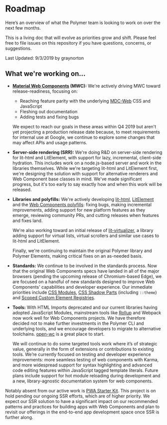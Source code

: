 # Roadmap

Here’s an overview of what the Polymer team is looking to work on over the next few months.

This is a living doc that will evolve as priorities grow and shift. Please feel free to file issues on this repository
if you have questions, concerns, or suggestions.

Last Updated: 9/3/2019 by graynorton

## What we're working on...

* **[Material Web Components](https://github.com/material-components/material-components-web-components) (MWC):** We're
  actively driving MWC toward release-readiness, focusing on:
  * Reaching feature parity with the underlying [MDC-Web](https://github.com/material-components/material-components-web)
    CSS and JavaScript
  * Fleshing out documentation
  * Adding tests and fixing bugs
  
  We expect to reach our goals in these areas within Q4 2019 but aren't yet projecting a production release date because,
  to meet requirements for internal use at Google, we continue to explore some changes that may affect APIs and usage
  patterns.

* **Server-side rendering (SRR):** We're doing R&D on server-side rendering for lit-html and LitElement, with support
  for lazy, incremental, client-side hydration. This includes work on a node.js-based server and work in the libraries
  themselves. While we're targeting lit-html and LitElement first, we're designing the solution with support for
  alternative renderers and Web Component base classes in mind. We've made significant progress, but it's too early
  to say exactly how and when this work will be released.

* **Libraries and polyfills:** We're actively developing [lit-html](https://lit-html.polymer-project.org),
  [LitElement](https://lit-element.polymer-project.org) and the
  [Web Components polyfills](https://github.com/WebComponents/webcomponentsjs): fixing bugs, making incremental
  improvements, adding support for new platform features as they emerge, reviewing community PRs, and cutting releases
  when features and fixes land.
  
  We're also working toward an initial release of
  [lit-virtualizer](https://github.com/PolymerLabs/uni-virtualizer/tree/master/packages/lit-virtualizer), a library adding
  support for virtual lists, virtual scrollers and similar use cases to lit-html and LitElement.
  
  Finally, we're continuing to maintain the original Polymer library and Polymer Elements,
  making critical fixes on an as-needed basis.

* **Standards:** We continue to be involved in the standards process. Now that the original Web Components specs have
  landed in all of the major browsers (pending the upcoming release of Chromium-based Edge), we are focused on a handful
  of new standards designed to improve Web Components' capabilities and developer experience. Our immediate priorities
  include [CSS Modules](https://github.com/w3c/webcomponents/blob/gh-pages/proposals/css-modules-v1-explainer.md),
  [CSS Shadow Parts](https://drafts.csswg.org/css-shadow-parts/) (including `::theme`) and
  [Scoped Custom Element Registries](https://github.com/w3c/webcomponents/issues/716).

* **Tools:** With HTML Imports deprecated and our current libraries having adopted JavaScript Modules, mainstream tools like
  [Rollup](https://rollupjs.org/guide/en/) and Webpack now work well for Web Components projects. We have therefore decided
  not to make further investments in the Polymer CLI and underlying tools, and we encourage developers to migrate to
  alternative toolchains. [open-wc](https://open-wc.org) is a great place to start.
  
  We will continue to do some targeted tools work where it’s of strategic value, generally in the form of extensions or
  contributions to existing tools. We’re currently focused on testing and developer experience improvements: more seamless
  testing of web components with Karma, and more widespread support for syntax highlighting and advanced code editing features
  within JavaScript tagged template literals. Future plans include support for hot module reloading during development and a
  new, library-agnostic documentation system for web components.
  
Notably absent from our active work is [PWA Starter Kit](https://pwa-starter-kit.polymer-project.org/). This project is on
hold pending our ongoing SSR efforts, which are of higher priority. We expect our SSR solution to have a significant impact
on our recommended patterns and practices for building apps with Web Components and plan to revisit our offerings in the
end-to-end app development space once SSR is further along.
